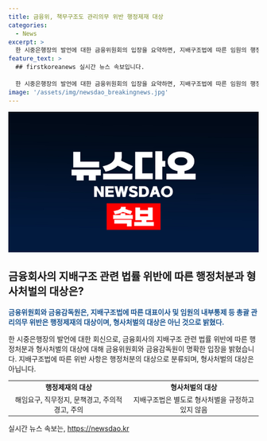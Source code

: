 ```yaml
---
title: 금융위, 책무구조도 관리의무 위반 행정제재 대상
categories:
  - News
excerpt: >
  한 시중은행장의 발언에 대한 금융위원회의 입장을 요약하면, 지배구조법에 따른 임원의 행정제재와 형사처벌의 대상이 다르며, 지배구조법은 형사처벌을 규정하고 있지 않다는 것이다. 지배구조법에 따라서는 해임요구, 직무정지, 문책경고, 주의적 경고, 주의 등의 행정제재가 가능하나, 형사처벌은 해당 법으로 규정하고 있지 않다. 따라서, 해당 문제에 대한 자세한 문의는 금융위원회 금융정책과나 금융감독원 감독총괄국으로 문의하면 된다. (150자)
feature_text: >
  ## firstkoreanews 실시간 뉴스 속보입니다.

  한 시중은행장의 발언에 대한 금융위원회의 입장을 요약하면, 지배구조법에 따른 임원의 행정제재와 형사처벌의 대상이 다르며, 지배구조법은 형사처벌을 규정하고 있지 않다는 것이다. 지배구조법에 따라서는 해임요구, 직무정지, 문책경고, 주의적 경고, 주의 등의 행정제재가 가능하나, 형사처벌은 해당 법으로 규정하고 있지 않다. 따라서, 해당 문제에 대한 자세한 문의는 금융위원회 금융정책과나 금융감독원 감독총괄국으로 문의하면 된다. (150자)
image: '/assets/img/newsdao_breakingnews.jpg'
---
```


<p><img src="/assets/img/newsdao_breakingnews.jpg" alt="firstkoreanews 속보" /></p>

<h2 data-ke-size="size26">금융회사의 지배구조 관련 법률 위반에 따른 행정처분과 형사처벌의 대상은?</h2>

<p data-ke-size="size16"><b><span style="color: #1a5490;">금융위원회와 금융감독원은, 지배구조법에 따른 대표이사 및 임원의 내부통제 등 총괄 관리의무 위반은 행정제재의 대상이며, 형사처벌의 대상은 아닌 것으로 밝혔다.</span></b></p>

<p>한 시중은행장의 발언에 대한 회신으로, 금융회사의 지배구조 관련 법률 위반에 따른 행정처분과 형사처벌의 대상에 대해 금융위원회와 금융감독원이 명확한 입장을 밝혔습니다. 지배구조법에 따른 위반 사항은 행정처분의 대상으로 분류되며, 형사처벌의 대상은 아닙니다. </p>

<table>
  <tr>
    <td style="text-align: center; height: 17px;"><b>행정제재의 대상</b></td>
    <td style="text-align: center; height: 17px;"><b>형사처벌의 대상</b></td>
  </tr>
  <tr>
    <td style="text-align: center; height: 17px;">해임요구, 직무정지, 문책경고, 주의적 경고, 주의</td>
    <td style="text-align: center; height: 17px;">지배구조법은 별도로 형사처벌을 규정하고 있지 않음</td>
  </tr>
</table>

<p data-ke-size="size16"></p>
실시간 뉴스 속보는, <a href="https://newsdao.kr" rel="dofollow">https://newsdao.kr</a>


